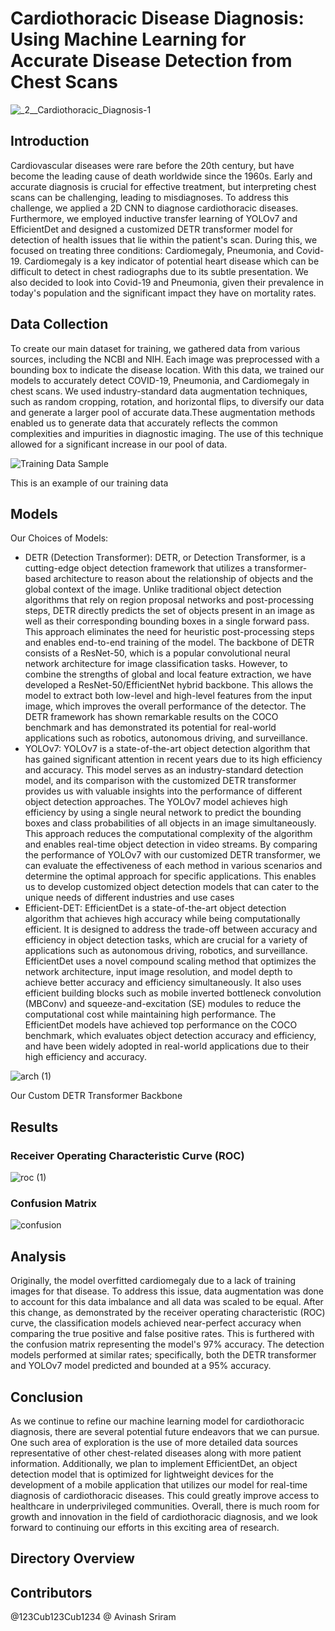 # Cardiothoracic Disease Diagnosis: Using Machine Learning for Accurate Disease Detection from Chest Scans

![_2__Cardiothoracic_Diagnosis-1](https://user-images.githubusercontent.com/78103390/235333113-aa6d692d-41ef-4f6a-8451-2072ffb0a015.png)

## Introduction

Cardiovascular diseases were rare before the 20th century, but have become the leading cause of death worldwide since the 1960s. Early and accurate diagnosis is crucial for effective treatment, but interpreting chest scans can be challenging, leading to misdiagnoses. To address this challenge, we applied a 2D CNN to diagnose cardiothoracic diseases. Furthermore, we employed inductive transfer learning of YOLOv7 and EfficientDet and designed a customized DETR transformer model for detection of health issues that lie within the patient's scan. During this, we focused on treating three conditions: Cardiomegaly, Pneumonia, and Covid-19. Cardiomegaly is a key indicator of potential heart disease which can be difficult to detect in chest radiographs due to its subtle presentation. We also decided to look into Covid-19 and Pneumonia, given their prevalence in today's population and the significant impact they have on mortality rates. 

## Data Collection
To create our main dataset for training, we gathered data from various sources, including the NCBI and NIH. Each image was preprocessed with a bounding box to indicate the disease location. With this data, we trained our models to accurately detect COVID-19, Pneumonia, and Cardiomegaly in chest scans. We used industry-standard data augmentation techniques, such as random cropping, rotation, and horizontal flips, to diversify our data and generate a larger pool of accurate data.These augmentation methods enabled us to generate data that accurately reflects the common complexities and impurities in diagnostic imaging. The use of this technique allowed for a significant increase in our pool of data.

![Training Data Sample](https://user-images.githubusercontent.com/78103390/235333139-92c97aa8-6a6b-4df1-9dfd-6bb22b1ba030.png)

This is an example of our training data

## Models
Our Choices of Models:
 - DETR (Detection Transformer): DETR, or Detection Transformer, is a cutting-edge object detection framework that utilizes a transformer-based architecture to reason about the relationship of objects and the global context of the image. Unlike traditional object detection algorithms that rely on region proposal networks and post-processing steps, DETR directly predicts the set of objects present in an image as well as their corresponding bounding boxes in a single forward pass. This approach eliminates the need for heuristic post-processing steps and enables end-to-end training of the model. The backbone of DETR consists of a ResNet-50, which is a popular convolutional neural network architecture for image classification tasks. However, to combine the strengths of global and local feature extraction, we have developed a ResNet-50/EfficientNet hybrid backbone. This allows the model to extract both low-level and high-level features from the input image, which improves the overall performance of the detector. The DETR framework has shown remarkable results on the COCO benchmark and has demonstrated its potential for real-world applications such as robotics, autonomous driving, and surveillance.
- YOLOv7: YOLOv7 is a state-of-the-art object detection algorithm that has gained significant attention in recent years due to its high efficiency and accuracy. This model serves as an industry-standard detection model, and its comparison with the customized DETR transformer provides us with valuable insights into the performance of different object detection approaches. The YOLOv7 model achieves high efficiency by using a single neural network to predict the bounding boxes and class probabilities of all objects in an image simultaneously. This approach reduces the computational complexity of the algorithm and enables real-time object detection in video streams. By comparing the performance of YOLOv7 with our customized DETR transformer, we can evaluate the effectiveness of each method in various scenarios and determine the optimal approach for specific applications. This enables us to develop customized object detection models that can cater to the unique needs of different industries and use cases
- Efficient-DET: EfficientDet is a state-of-the-art object detection algorithm that achieves high accuracy while being computationally efficient. It is designed to address the trade-off between accuracy and efficiency in object detection tasks, which are crucial for a variety of applications such as autonomous driving, robotics, and surveillance. EfficientDet uses a novel compound scaling method that optimizes the network architecture, input image resolution, and model depth to achieve better accuracy and efficiency simultaneously. It also uses efficient building blocks such as mobile inverted bottleneck convolution (MBConv) and squeeze-and-excitation (SE) modules to reduce the computational cost while maintaining high performance. The EfficientDet models have achieved top performance on the COCO benchmark, which evaluates object detection accuracy and efficiency, and have been widely adopted in real-world applications due to their high efficiency and accuracy.


![arch (1)](https://user-images.githubusercontent.com/78103390/235333519-09e19cef-b927-4caf-895d-f3d714adf0fe.png)

Our Custom DETR Transformer Backbone

## Results

### Receiver Operating Characteristic Curve (ROC)

![roc (1)](https://user-images.githubusercontent.com/78103390/235333384-abea82c1-fedf-4632-8444-4846be38241f.png)


### Confusion Matrix

![confusion](https://user-images.githubusercontent.com/78103390/235333379-80290281-7a0e-4e7e-a89d-43bc2a1aaf27.png)


## Analysis

Originally, the model overfitted cardiomegaly due to a lack of training images for that disease. To address this issue, data augmentation was done to account for this data imbalance and all data was scaled to be equal. After this change, as demonstrated by the receiver operating characteristic (ROC) curve, the classification models achieved near-perfect accuracy when comparing the true positive and false positive rates. This is furthered with the confusion matrix representing the model's 97\% accuracy. The detection models performed at similar rates; specifically, both the DETR transformer and YOLOv7 model predicted and bounded at a 95\% accuracy.

## Conclusion

As we continue to refine our machine learning model for cardiothoracic diagnosis, there are several potential future endeavors that we can pursue. One such area of exploration is the use of more detailed data sources representative of other chest-related diseases along with more patient information.  Additionally, we plan to implement EfficientDet, an object detection model that is optimized for lightweight devices for the development of a mobile application that utilizes our model for real-time diagnosis of cardiothoracic diseases. This could greatly improve access to healthcare in underprivileged communities. Overall, there is much room for growth and innovation in the field of cardiothoracic diagnosis, and we look forward to continuing our efforts in this exciting area of research.

## Directory Overview


## Contributors

@123Cub123Cub1234
@ Avinash Sriram


